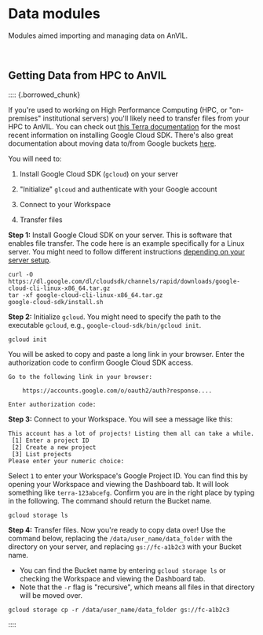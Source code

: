 # Data modules

Modules aimed importing and managing data on AnVIL.
 
<br>
 
## Getting Data from HPC to AnVIL

:::: {.borrowed_chunk}

If you're used to working on High Performance Computing (HPC, or "on-premises" institutional servers) you'll likely need to transfer files from your HPC to AnVIL. You can check out [this Terra documentation](https://support.terra.bio/hc/en-us/articles/10206456029083-How-to-install-gcloud-on-a-local-machine) for the most recent information on installing Google Cloud SDK. There's also great documentation about moving data to/from Google buckets [here](https://support.terra.bio/hc/en-us/articles/4409101169051-How-to-move-data-to-from-a-Google-bucket).

You will need to:

1. Install Google Cloud SDK (`gcloud`) on your server

2. "Initialize" `glcoud` and authenticate with your Google account

3. Connect to your Workspace

4. Transfer files

**Step 1:** Install Google Cloud SDK on your server. This is software that enables file transfer. The code here is an example specifically for a Linux server. You might need to follow different instructions [depending on your server setup](https://cloud.google.com/sdk/docs/install).

```
curl -O https://dl.google.com/dl/cloudsdk/channels/rapid/downloads/google-cloud-cli-linux-x86_64.tar.gz
tar -xf google-cloud-cli-linux-x86_64.tar.gz
google-cloud-sdk/install.sh
```

**Step 2:** Initialize `gcloud`. You might need to specify the path to the executable `gcloud`, e.g., `google-cloud-sdk/bin/gcloud init`.

```
gcloud init
```

You will be asked to copy and paste a long link in your browser. Enter the authorization code to confirm Google Cloud SDK access.

```
Go to the following link in your browser:

    https://accounts.google.com/o/oauth2/auth?response....
    
Enter authorization code:
```

**Step 3:** Connect to your Workspace. You will see a message like this:

```
This account has a lot of projects! Listing them all can take a while.
 [1] Enter a project ID
 [2] Create a new project
 [3] List projects
Please enter your numeric choice:
```

Select `1` to enter your Workspace's Google Project ID. You can find this by opening your Workspace and viewing the Dashboard tab. It will look something like `terra-123abcefg`. Confirm you are in the right place by typing in the following. The command should return the Bucket name.

```
gcloud storage ls
```

**Step 4:** Transfer files. Now you're ready to copy data over! Use the command below, replacing the `/data/user_name/data_folder` with the directory on your server, and replacing `gs://fc-a1b2c3` with your Bucket name. 

- You can find the Bucket name by entering `gcloud storage ls` or checking the Workspace and viewing the Dashboard tab.
- Note that the `-r` flag is "recursive", which means all files in that directory will be moved over. 

```
gcloud storage cp -r /data/user_name/data_folder gs://fc-a1b2c3
```
::::
